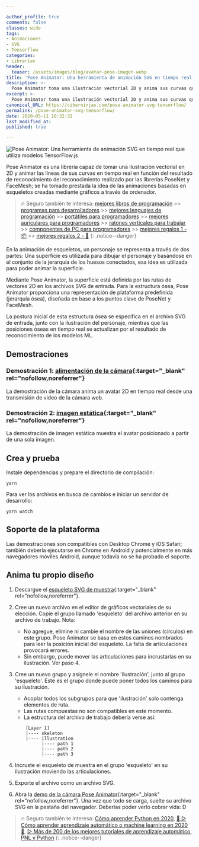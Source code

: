 ```yaml
---

author_profile: true
comments: false
classes: wide
tags:
- Animaciones
- SVG
- Tensorflow
categories:
- Librerías
header:
  teaser: /assets/images/blog/avatar-pose-imagen.webp
title: 'Pose Animator: Una herramienta de animación SVG en tiempo real que utiliza modelos TensorFlow.js'
description: >-
  Pose Animator toma una ilustración vectorial 2D y anima sus curvas que contienen en tiempo real en función del resultado de reconocimiento de PoseNet y FaceMesh. Toma prestada la idea de la animación basada en esqueletos de los gráficos de computadora y la aplica a los caracteres vectoriales.
excerpt: >-
  Pose Animator toma una ilustración vectorial 2D y anima sus curvas que contienen en tiempo real en función del resultado de reconocimiento de PoseNet y FaceMesh. Toma prestada la idea de la animación basada en esqueletos de los gráficos de computadora y la aplica a los caracteres vectoriales.
canonical_URL: https://ciberninjas.com/pose-animator-svg-tensorflow/
permalink: /pose-animator-svg-tensorflow/
date: 2020-05-11 10:32:32
last_modified_at: 
published: true

---
```


![Pose Animator: Una herramienta de animación SVG en tiempo real que utiliza modelos TensorFlow.js](/assets/images/blog/avatar-pose-1.webp "Pose Animator: Una herramienta de animación SVG en tiempo real que utiliza modelos TensorFlow.js")

Pose Animator es una librería capaz de tomar una ilustración vectorial en 2D y animar las líneas de sus curvas en tiempo real en función del resultado de reconocimiento del reconocimiento realizado por las librerías PoseNet y FaceMesh; se ha tomado prestada la idea de las animaciones basadas en esqueletos creadas mediante gráficos a través de ordenador.

> 🔥 Seguro también te interesa: [mejores libros de programación](/programar/) >> [programas para desarrolladores](/mejores-sistemas-operativos-para-hackear/) >> [mejores lenguajes de programación](/15-mejores-lenguajes-programacion/) >> [portátiles para programadores]() >> [mejores auriculares para programadores](/auriculares-dise%C3%B1o/) >> [ratones verticales para trabajar](/teclados-ratones-dise%C3%B1o/) >> [componentes de PC para programadores](/ordenadores-componentes/) >> [mejores regalos 1 - 📦](/black-friday-amazon/) >> [mejores regalos 2 - 🎁](/prime-day-amazon/)
{: .notice--danger}

En la animación de esqueletos, un personaje se representa a través de dos partes: Una superficie es utilizada para dibujar el personaje y basándose en el conjunto de la jerarquía de los huesos conectados, esa idea es utilizada para poder animar la superficie.

Mediante Pose Animator, la superficie está definida por las rutas de vectores 2D en los archivos SVG de entrada. Para la estructura ósea, Pose Animator proporciona una representación de plataforma predefinida (jerarquía ósea), diseñada en base a los puntos clave de PoseNet y FaceMesh.

La postura inicial de esta estructura ósea se especifica en el archivo SVG de entrada, junto con la ilustración del personaje, mientras que las posiciones óseas en tiempo real se actualizan por el resultado de reconocimiento de los modelos ML.

## Demostraciones

### Demostración 1: [alimentación de la cámara](https://pose-animator-demo.firebaseapp.com/camera.html){:target="_blank" rel="nofollow,noreferrer"}

La demostración de la cámara anima un avatar 2D en tiempo real desde una transmisión de video de la cámara web.

### Demostración 2: [imagen estática](https://pose-animator-demo.firebaseapp.com/static_image.html){:target="_blank" rel="nofollow,noreferrer"}

La demostración de imagen estática muestra el avatar posicionado a partir de una sola imagen.

## Crea y prueba

Instale dependencias y prepare el directorio de compilación:

```
yarn
```

Para ver los archivos en busca de cambios e iniciar un servidor de desarrollo:

```
yarn watch
```

## Soporte de la plataforma

Las demostraciones son compatibles con Desktop Chrome y iOS Safari; también debería ejecutarse en Chrome en Android y potencialmente en más navegadores móviles Android, aunque todavía no se ha probado el soporte.

## Anima tu propio diseño

1. Descargue el [esqueleto SVG de muestra](https://github.com/yemount/pose-animator/blob/master/resources/samples/skeleton.svg){:target="_blank" rel="nofollow,noreferrer"}.

2. Cree un nuevo archivo en el editor de gráficos vectoriales de su elección. Copie el grupo llamado 'esqueleto' del archivo anterior en su archivo de trabajo. Nota:

	- No agregue, elimine ni cambie el nombre de las uniones (círculos) en este grupo. Pose Animator se basa en estos caminos nombrados para leer la posición inicial del esqueleto. La falta de articulaciones provocará errores.
	- Sin embargo, puede mover las articulaciones para incrustarlas en su ilustración. Ver paso 4.

3. Cree un nuevo grupo y asígnele el nombre 'ilustración', junto al grupo 'esqueleto'. Este es el grupo donde puede poner todos los caminos para su ilustración.

	- Acoplar todos los subgrupos para que 'ilustración' solo contenga elementos de ruta.
	- Las rutas compuestas no son compatibles en este momento.
	- La estructura del archivo de trabajo debería verse así:

	```
	    [Layer 1]
	    |---- skeleton
	    |---- illustration
	          |---- path 1
	          |---- path 2
	          |---- path 3
	```

4. Incruste el esqueleto de muestra en el grupo 'esqueleto' en su ilustración moviendo las articulaciones.

5. Exporte el archivo como un archivo SVG.

6. Abra la [demo de la cámara Pose Animator](https://pose-animator-demo.firebaseapp.com/camera.html){:target="_blank" rel="nofollow,noreferrer"}. Una vez que todo se carga, suelte su archivo SVG en la pestaña del navegador. Deberías poder verlo cobrar vida: D

> 🔥 Seguro también te interesa: [Cómo aprender Python en 2020](/python/), [🥇 ▷ Cómo aprender aprendizaje automático o machine learning en 2020 🤖](/que-aprender-sobre-machine-learning-2020/), [▷ Más de 200 de los mejores tutoriales de aprendizaje automático, PNL y Python](/aprendizaje-automatico-cursos-ingles/)
{: .notice--danger}

